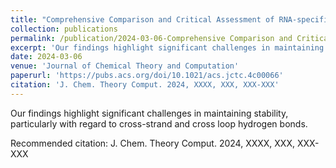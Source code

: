 ```yaml
---
title: "Comprehensive Comparison and Critical Assessment of RNA-specific Force Fields"
collection: publications
permalink: /publication/2024-03-06-Comprehensive Comparison and Critical Assessment of RNA-specific Force Fields
excerpt: 'Our findings highlight significant challenges in maintaining stability, particularly with regard to cross-strand and cross loop hydrogen bonds.'
date: 2024-03-06
venue: 'Journal of Chemical Theory and Computation'
paperurl: 'https://pubs.acs.org/doi/10.1021/acs.jctc.4c00066'
citation: 'J. Chem. Theory Comput. 2024, XXXX, XXX, XXX-XXX'
---
```


Our findings highlight significant challenges in maintaining stability, particularly with regard to cross-strand and cross loop hydrogen bonds.

Recommended citation: J. Chem. Theory Comput. 2024, XXXX, XXX, XXX-XXX